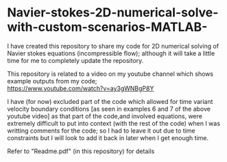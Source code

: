 # Navier-stokes-2D-numerical-solve-with-custom-scenarios-MATLAB-
 I have created this repository to share my code for 2D numerical solving of Navier stokes equations (incompressible flow); although it will take a little time for me to completely update the repository.<br />
 
 This repository is related to a video on my youtube channel which shows example outputs from my code;<br />
 https://www.youtube.com/watch?v=ay3gWNBgP8Y<br /> 
   
I have (for now) excluded part of the code which allowed for time variant velocity boundary conditions [as seen in examples 6 and 7 of the above youtube video] as that part of the code,and involved equations, were extremely difficult to put into context (with the rest of the code) when I was writting comments for the code; so I had to leave it out due to time constraints but I will look to add it back in later when I get enough time.   
  
  
Refer to "Readme.pdf" (in this repository) for details<br />

